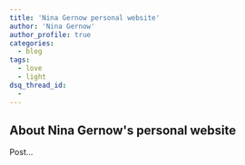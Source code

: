 ```yaml
---
title: 'Nina Gernow personal website'
author: 'Nina Gernow'
author_profile: true
categories:
  - blog
tags:
  - love
  - light
dsq_thread_id:
  - 
---
```


## About Nina Gernow's personal website

Post...


